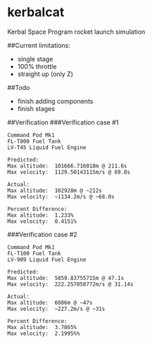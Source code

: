 kerbalcat
=========

Kerbal Space Program rocket launch simulation

##Current limitations:
- single stage
- 100% throttle
- straight up (only Z)

##Todo
- finish adding components
- finish stages

##Verification
###Verification case #1
```
Command Pod Mk1
FL-T800 Fuel Tank
LV-T45 Liquid Fuel Engine

Predicted:
Max altitude:  101666.716018m @ 211.6s
Max velocity:  1129.50143115m/s @ 69.0s

Actual:
Max altitude:  102928m @ ~212s
Max velocity:  ~1134.2m/s @ ~68.0s

Percent Difference:
Max altitude:  1.233%
Max velocity:  0.4151%
```

###Verification case #2
```
Command Pod Mk1
FL-T100 Fuel Tank
LV-909 Liquid Fuel Engine

Predicted:
Max altitude:  5859.83755715m @ 47.1s
Max velocity:  222.257058772m/s @ 31.14s

Actual:
Max altitude:  6086m @ ~47s
Max velocity:  ~227.2m/s @ ~31s

Percent Difference:
Max altitude:  3.7865%
Max velocity:  2.1995%%
```
